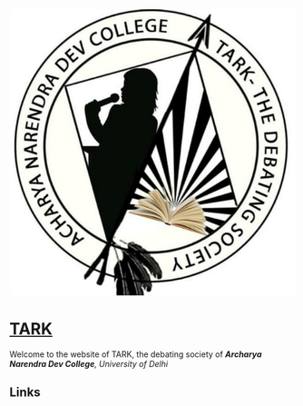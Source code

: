 <img src="i/tark.jpg">

# [**TARK**](https://tark.club)
Welcome to the website of TARK, the debating society of _**Archarya Narendra Dev College**, University of Delhi_

## Links
